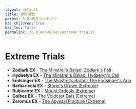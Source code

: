 ```yaml
---
layout: default
title: 極討滅戦
parent: 6.0 暁月コンテンツ
has_children: true
has_toc: false
permalink: /6.0_endwalker/extreme_trials/
---
```


# Extreme Trials

- **Zodiark EX** - [The Minstrel's Ballad: Zodiark's Fall](zodiark/README.md)
- **Hydaelyn EX** - [The Minstrel's Ballad: Hydaelyn's Call](hydaelyn/README.md)
- **Endsinger EX** - [The Minstrel's Ballad: The Endsinger's Aria](endsinger/README.md)
- **Barbariccia EX** - [Storm's Crown (Extreme)](barbariccia/README.md)
- **Rubicante EX** - [Mount Ordeals (Extreme)](rubicante/README.md)
- **Golbez EX** - [The Voidcast Dais (Extreme)](golbez/README.md)
- **Zeromus EX** - [The Abyssal Fracture (Extreme)](zeromus/README.md)
